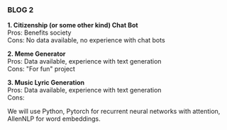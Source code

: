 ### BLOG 2 ###

**1. Citizenship (or some other kind) Chat Bot**  
Pros: Benefits society  
Cons: No data available, no experience with chat bots  

**2. Meme Generator**  
Pros: Data available, experience with text generation  
Cons: "For fun" project  

**3. Music Lyric Generation**  
Pros: Data available, experience with text generation  
Cons:  

We will use Python, Pytorch for recurrent neural networks with attention, AllenNLP for word embeddings.
